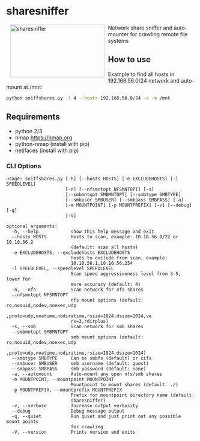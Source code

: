 # sharesniffer
<img src="https://github.com/shirosaidev/diskover/blob/master/docs/sharesniffer.png?raw=true" alt="sharesniffer" width="251" height="140" hspace="10" align="left" />
Network share sniffer and auto-mounter for crawling remote file systems

## How to use

Example to find all hosts in 192.168.56.0/24 network and auto-mount at /mnt:

```sh
python sniffshares.py -l 4 --hosts 192.168.56.0/24 -a -m /mnt
```

## Requirements

- python 2/3
- nmap https://nmap.org
- python-nmap (install with pip)
- netifaces (install with pip)


### CLI Options

```
usage: sniffshares.py [-h] [--hosts HOSTS] [-e EXCLUDEHOSTS] [-l SPEEDLEVEL]
                      [-n] [--nfsmntopt NFSMNTOPT] [-s]
                      [--smbmntopt SMBMNTOPT] [--smbtype SMBTYPE]
                      [--smbuser SMBUSER] [--smbpass SMBPASS] [-a]
                      [-m MOUNTPOINT] [-p MOUNTPREFIX] [-v] [--debug] [-q]
                      [-V]

optional arguments:
  -h, --help            show this help message and exit
  --hosts HOSTS         Hosts to scan, example: 10.10.56.0/22 or 10.10.56.2
                        (default: scan all hosts)
  -e EXCLUDEHOSTS, --excludehosts EXCLUDEHOSTS
                        Hosts to exclude from scan, example:
                        10.10.56.1,10.10.56.254
  -l SPEEDLEVEL, --speedlevel SPEEDLEVEL
                        Scan speed aggressiveness level from 3-5, lower for
                        more accuracy (default: 4)
  -n, --nfs             Scan network for nfs shares
  --nfsmntopt NFSMNTOPT
                        nfs mount options (default: ro,nosuid,nodev,noexec,udp
                        ,proto=udp,noatime,nodiratime,rsize=1024,dsize=1024,ve
                        rs=3,rdirplus)
  -s, --smb             Scan network for smb shares
  --smbmntopt SMBMNTOPT
                        smb mount options (default: ro,nosuid,nodev,noexec,udp
                        ,proto=udp,noatime,nodiratime,rsize=1024,dsize=1024)
  --smbtype SMBTYPE     Can be smbfs (default) or cifs
  --smbuser SMBUSER     smb username (default: guest)
  --smbpass SMBPASS     smb password (default: none)
  -a, --automount       Auto-mount any open nfs/smb shares
  -m MOUNTPOINT, --mountpoint MOUNTPOINT
                        Mountpoint to mount shares (default: ./)
  -p MOUNTPREFIX, --mountprefix MOUNTPREFIX
                        Prefix for mountpoint directory name (default:
                        sharesniffer)
  -v, --verbose         Increase output verbosity
  --debug               Debug message output
  -q, --quiet           Run quiet and just print out any possible mount points
                        for crawling
  -V, --version         Prints version and exits
  ```
